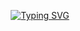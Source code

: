<p align="center">
  <a href="https://github.com/srinivas-skr">
    <img src="https://readme-typing-svg.herokuapp.com?font=Fira+Code&weight=700&size=25&duration=4000&center=true&vCenter=true&width=435&lines=Hi%2C+I'm+Srinivas;A+Passionate+Developer;Welcome+to+my+Profile!" alt="Typing SVG" />
  </a>
</p>

